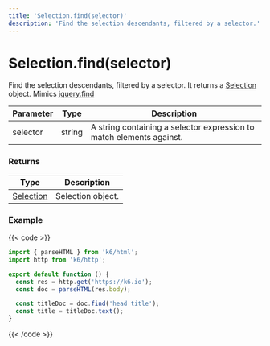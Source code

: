 ```yaml
---
title: 'Selection.find(selector)'
description: 'Find the selection descendants, filtered by a selector.'
---
```


# Selection.find(selector)

Find the selection descendants, filtered by a selector. It returns a [Selection](https://grafana.com/docs/k6/<K6_VERSION>/javascript-api/k6-html/selection) object.
Mimics [jquery.find](https://api.jquery.com/find/)

| Parameter | Type   | Description                                                          |
| --------- | ------ | -------------------------------------------------------------------- |
| selector  | string | A string containing a selector expression to match elements against. |

### Returns

| Type                                                                                   | Description       |
| -------------------------------------------------------------------------------------- | ----------------- |
| [Selection](https://grafana.com/docs/k6/<K6_VERSION>/javascript-api/k6-html/selection) | Selection object. |

### Example

{{< code >}}

```javascript
import { parseHTML } from 'k6/html';
import http from 'k6/http';

export default function () {
  const res = http.get('https://k6.io');
  const doc = parseHTML(res.body);

  const titleDoc = doc.find('head title');
  const title = titleDoc.text();
}
```

{{< /code >}}

